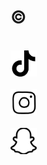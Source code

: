 <!--# Atallah1-->
<body style="background-color:cornnsilk">
<h1 style="text-aligt:center"> &copy;</h1>
<br>
<a href="https://www.tiktok.com/@ia_di8?lang=en"><img src="https://github.com/Atallah88/MD-store/blob/main/download.png?raw=true" alt="ia_di8" style="width:42px;height:42px;"></a>
<br>
<br>
<a href="https://www.instagram.com/ia_di8"><img src="https://github.com/Atallah88/MD-store/blob/main/images.png?raw=true" alt="ia_di8" style="width:42px;height:42px;"></a>
<br>
<br>
<a href="https://accounts.snapchat.com/v2/welcome"><img src="https://github.com/Atallah88/MD-store/blob/main/download%20(1).png?raw=true" alt="ia_di8" style="width:42px;height:42px;"></a>
